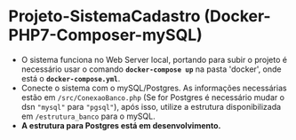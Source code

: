# Projeto-SistemaCadastro (Docker-PHP7-Composer-mySQL)
- O sistema funciona no Web Server local, portando para subir o projeto é necessário usar o comando **`docker-compose up`** na pasta 'docker', onde está o **`docker-compose.yml`**.
- Conecte o sistema com o mySQL/Postgres. As informações necessárias estão em `/src/ConexaoBanco.php` (Se for Postgres é necessário mudar o dsn `"mysql"` para `"pgsql"`), após isso, utilize a estrutura disponibilizada em `/estrutura_banco` para o mySQL.
- **A estrutura para Postgres está em desenvolvimento.**
